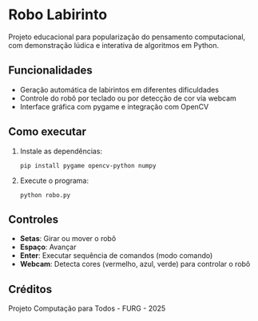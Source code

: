 # Robo Labirinto

Projeto educacional para popularização do pensamento computacional, com demonstração lúdica e interativa de algoritmos em Python.

## Funcionalidades

- Geração automática de labirintos em diferentes dificuldades
- Controle do robô por teclado ou por detecção de cor via webcam
- Interface gráfica com pygame e integração com OpenCV

## Como executar

1. Instale as dependências:
   ```
   pip install pygame opencv-python numpy
   ```
2. Execute o programa:
   ```
   python robo.py
   ```

## Controles

- **Setas**: Girar ou mover o robô
- **Espaço**: Avançar
- **Enter**: Executar sequência de comandos (modo comando)
- **Webcam**: Detecta cores (vermelho, azul, verde) para controlar o robô

## Créditos

Projeto Computação para Todos - FURG - 2025